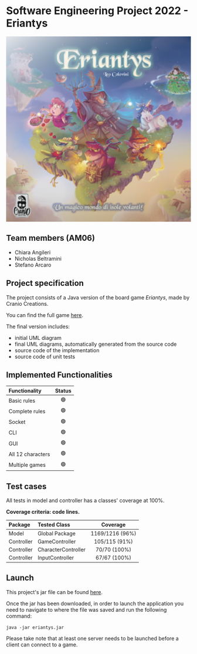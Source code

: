 # Software Engineering Project 2022 - Eriantys

![alt text](src/main/resources/images/Eriantys.png)

## Team members (AM06)
- Chiara Angileri
- Nicholas Beltramini
- Stefano Arcaro

## Project specification
The project consists of a Java version of the board game *Eriantys*, made by Cranio Creations.

You can find the full game [here](https://www.craniocreations.it/prodotto/eriantys/).

The final version includes:
* initial UML diagram
* final UML diagrams, automatically generated from the source code
* source code of the implementation
* source code of unit tests

## Implemented Functionalities
| Functionality     | Status |
|:------------------|:------:|
| Basic rules       |   🟢   |
| Complete rules    |   🟢   |
| Socket            |   🟢   |
| CLI               |   🟢   |
| GUI               |   🟢   |
| All 12 characters |   🟢   |
| Multiple games    |   🟢   |

## Test cases
All tests in model and controller has a classes' coverage at 100%.

**Coverage criteria: code lines.**

| Package    | Tested Class        |    Coverage     |
|:-----------|:--------------------|:---------------:|
| Model      | Global Package      | 1169/1216 (96%) |
| Controller | GameController      |  105/115 (91%)  |
| Controller | CharacterController |  70/70 (100%)   |
| Controller | InputController     |  67/67 (100%)   |

## Launch
This project's jar file can be found [here](https://github.com/StefanoArc/ingsw2022-AM06/tree/master/deliveries/jar).

Once the jar has been downloaded, in order to launch the application
you need to navigate to where the file was saved and run the following command:
```
java -jar eriantys.jar
```

Please take note that at least one server needs to be launched
before a client can connect to a game.